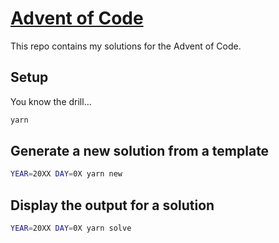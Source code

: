 # [Advent of Code](https://adventofcode.com/)

This repo contains my solutions for the Advent of Code.

## Setup

You know the drill...

```bash
yarn
```

## Generate a new solution from a template

```bash
YEAR=20XX DAY=0X yarn new
```

## Display the output for a solution

```bash
YEAR=20XX DAY=0X yarn solve
```
